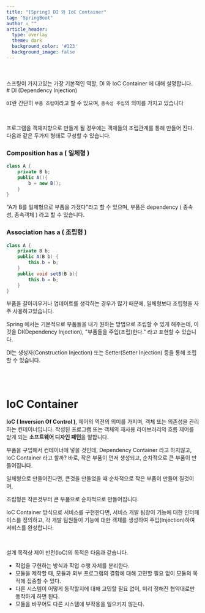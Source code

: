 ```yaml
---
title: "[Spring] DI 와 IoC Container"
tag: "SpringBoot"
author : ""
article_header:
  type: overlay
  theme: dark
  background_color: '#123'
  background_image: false
---
```

<br>
<br>
스프링이 가지고있는 가장 기본적인 역할, DI 와 IoC Container 에 대해 설명합니다.
<br>
# DI (Dependency Injection)

``DI``란 간단히 ``부품 조립``이라고 할 수 있으며, ``종속성 주입``의 의미를 가지고 있습니다

<br>

프로그램을 객체지향으로 만들게 될 경우에는 객체들의 조립관계를 통해 만들어 진다. 다음과 같은 두가지 형태로 구성할 수 있습니다.

### Composition has a ( 일체형 )

```java
class A {
	private B b;
	public A(){
		b = new B();
	}
}
```

"A가 B를 일체형으로 부품을 가졌다"라고 할 수 있으며, 부품은 dependency ( 종속성, 종속객체 ) 라고 할 수 있습니다.

### Association has a ( 조립형 )

```java
class A {
	private B b;
	public A(B b) {
        this.b = b;
    }
    public void setB(B b){
        this.b = b;
    }
}
```

부품을 갈아끼우거나 업데이트를 생각하는 경우가 많기 때문에, 일체형보다 조립형을 자주 사용하고있습니다.

Spring 에서는 기본적으로 부품들을 내가 원하는 방법으로 조립할 수 있게 해주는데, 이것을 DI(Dependency Injection), "부품들을 주입(조립)한다." 라고 표현할 수 있습니다.

DI는 생성자(Construction Injection) 또는 Setter(Setter Injection) 등을 통해 조립할 수 있습니다.

<br>

<br>

# IoC Container

**IoC ( Inversion Of Control )**, 제어의 역전의 의미를 가지며, 객체 또는 의존성을 관리하는 컨테이너입니다. 작성된 프로그램 또는 객체의 재사용 라이브러리의 흐름 제어를 받게 되는 **소프트웨어 디자인 패턴**을 말합니다.

부품을 구입해서 컨테이너에 넣을 것인데, Dependency Container 라고 하지않고, IoC Container 라고 할까? 바로, 작은 부품이 먼저 생성되고, 순차적으로 큰 부품이 만들어집니다. 

일체형으로 만들어진다면, 큰것을 만들었을 때 순차적으로 작은 부품이 만들어 질것이며,

조립형은 작은것부터 큰 부품으로 순차적으로 만들어집니다.



IoC Container 방식으로 서비스를 구현한다면, 서비스 개발 팀장이 기능에 대한 인터페이스를 정의하고, 각 개발 팀원들이 기능에 대한 객체를 생성하여 주입(Injection)하여 서비스를 완성합니다.

<br>

설계 목적상 제어 반전(IoC)의 목적은 다음과 같습니다.

- 작업을 구현하는 방식과 작업 수행 자체를 분리한다.
- 모듈을 제작할 때, 모듈과 외부 프로그램의 결합에 대해 고민할 필요 없이 모듈의 목적에 집중할 수 있다.
- 다른 시스템이 어떻게 동작할지에 대해 고민할 필요 없이, 미리 정해진 협약대로만 동작하게 하면 된다.
- 모듈을 바꾸어도 다른 시스템에 부작용을 일으키지 않는다.



